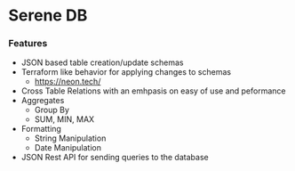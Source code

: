 # Serene DB

### Features
- JSON based table creation/update schemas
- Terraform like behavior for applying changes to schemas
    - https://neon.tech/
- Cross Table Relations with an emhpasis on easy of use and peformance
- Aggregates
    - Group By
    - SUM, MIN, MAX
- Formatting
    - String Manipulation
    - Date Manipulation
- JSON Rest API for sending queries to the database
